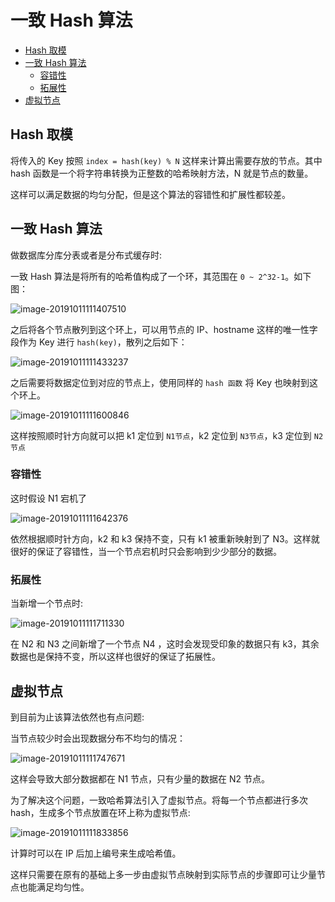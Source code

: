 # 一致 Hash 算法
<!-- @import "[TOC]" {cmd="toc" depthFrom=2 depthTo=6 orderedList=false} -->
<!-- code_chunk_output -->

* [Hash 取模](#hash-取模)
* [一致 Hash 算法](#一致-hash-算法-1)
	* [容错性](#容错性)
	* [拓展性](#拓展性)
* [虚拟节点](#虚拟节点)

<!-- /code_chunk_output -->
## Hash 取模

将传入的 Key 按照 `index = hash(key) % N` 这样来计算出需要存放的节点。其中 hash 函数是一个将字符串转换为正整数的哈希映射方法，N 就是节点的数量。

这样可以满足数据的均匀分配，但是这个算法的容错性和扩展性都较差。

## 一致 Hash 算法

做数据库分库分表或者是分布式缓存时:

一致 Hash 算法是将所有的哈希值构成了一个环，其范围在 `0 ~ 2^32-1`。如下图：

![image-20191011111407510](assets/image-20191011111407510.png)

之后将各个节点散列到这个环上，可以用节点的 IP、hostname 这样的唯一性字段作为 Key 进行 `hash(key)`，散列之后如下：

![image-20191011111433237](assets/image-20191011111433237.png)

之后需要将数据定位到对应的节点上，使用同样的 `hash 函数` 将 Key 也映射到这个环上。

![image-20191011111600846](assets/image-20191011111600846.png)

这样按照顺时针方向就可以把 k1 定位到 `N1节点`，k2 定位到 `N3节点`，k3 定位到 `N2节点`

### 容错性

这时假设 N1 宕机了

![image-20191011111642376](assets/image-20191011111642376.png)

依然根据顺时针方向，k2 和 k3 保持不变，只有 k1 被重新映射到了 N3。这样就很好的保证了容错性，当一个节点宕机时只会影响到少少部分的数据。

### 拓展性

当新增一个节点时:

![image-20191011111711330](assets/image-20191011111711330.png)

在 N2 和 N3 之间新增了一个节点 N4 ，这时会发现受印象的数据只有 k3，其余数据也是保持不变，所以这样也很好的保证了拓展性。

## 虚拟节点

到目前为止该算法依然也有点问题:

当节点较少时会出现数据分布不均匀的情况：

![image-20191011111747671](assets/image-20191011111747671.png)

这样会导致大部分数据都在 N1 节点，只有少量的数据在 N2 节点。

为了解决这个问题，一致哈希算法引入了虚拟节点。将每一个节点都进行多次 hash，生成多个节点放置在环上称为虚拟节点:

![image-20191011111833856](assets/image-20191011111833856.png)

计算时可以在 IP 后加上编号来生成哈希值。

这样只需要在原有的基础上多一步由虚拟节点映射到实际节点的步骤即可让少量节点也能满足均匀性。
